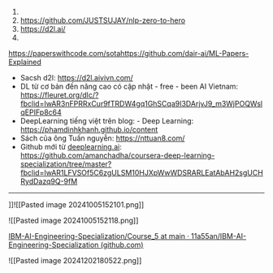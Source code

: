1. 
2. https://github.com/JUSTSUJAY/nlp-zero-to-hero
3. https://d2l.ai/
4. 

https://paperswithcode.com/sotahttps://github.com/dair-ai/ML-Papers-Explained

- Sacsh d2l: https://d2l.aivivn.com/
- DL từ cơ bản đến nâng cao có cập nhật - free - been AI Vietnam:
https://fleuret.org/dlc/?fbclid=IwAR3nFPRRxCur9fTRDW4gq1GhSCqa9I3DArjvJ9_m3WjPOQWslqEPIFp8c64
- DeepLearning tiếng việt trên blog: - Deep Learning: https://phamdinhkhanh.github.io/content
- Sách của ông Tuấn nguyễn: https://nttuan8.com/
- Github mới từ [deeplearning.ai](http://deeplearning.ai/): https://github.com/amanchadha/coursera-deep-learning-specialization/tree/master?fbclid=IwAR1LFVSOf5C6zgULSM10HJXpWwWDSRARLEatAbAH2sgUCHRydDazq9Q-9fM

-----------------
]]![[Pasted image 20241005152101.png]]

![[Pasted image 20241005152118.png]]


[IBM-AI-Engineering-Specialization/Course_5 at main · 11a55an/IBM-AI-Engineering-Specialization (github.com)](https://github.com/11a55an/IBM-AI-Engineering-Specialization/tree/main/Course_5)

![[Pasted image 20241202180522.png]]